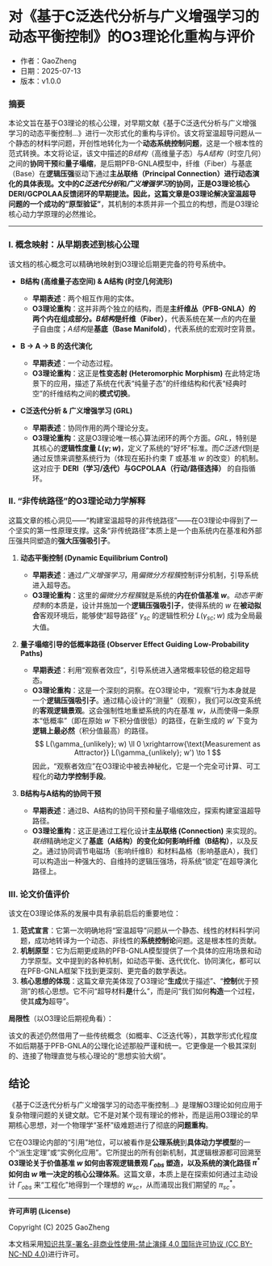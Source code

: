 # **对《基于C泛迭代分析与广义增强学习的动态平衡控制》的O3理论化重构与评价**

- 作者：GaoZheng
- 日期：2025-07-13
- 版本：v1.0.0

### 摘要

本论文旨在基于O3理论的核心公理，对早期文献《基于C泛迭代分析与广义增强学习的动态平衡控制...》进行一次形式化的重构与评价。该文将室温超导问题从一个静态的材料学问题，开创性地转化为一个**动态系统控制问题**，这是一个根本性的范式转换。本文将论证，该文中描述的$B结构$（高维量子态）与$A结构$（时空几何）之间的**协同干预**和**量子塌缩**，是后期PFB-GNLA模型中，纤维（Fiber）与基底（Base）在**逻辑压强**驱动下通过**主丛联络（Principal Connection）**进行动态演化的具体表现。文中的$C泛迭代分析$和$广义增强学习$的协同，正是O3理论核心DERI/GCPOLAA反馈闭环的早期提法。因此，这篇文章是O3理论解决室温超导问题的一个成功的**“原型验证”**，其机制的本质并非一个孤立的构想，而是O3理论核心动力学原理的必然推论。

---

### I. 概念映射：从早期表述到核心公理

该文档的核心概念可以精确地映射到O3理论后期更完备的符号系统中。

*   **B结构 (高维量子态空间) & A结构 (时空几何流形)**
    *   **早期表述**：两个相互作用的实体。
    *   **O3理论重构**：这并非两个独立的结构，而是**主纤维丛（PFB-GNLA）**的两个内在组成部分。$B结构$是**纤维（Fiber）**，代表系统在某一点的内在量子自由度；$A结构$是**基底（Base Manifold）**，代表系统的宏观时空背景。

*   **B → A → B 的迭代演化**
    *   **早期表述**：一个动态过程。
    *   **O3理论重构**：这正是**性变态射 (Heteromorphic Morphism)** 在此特定场景下的应用，描述了系统在代表“纯量子态”的纤维结构和代表“经典时空”的纤维结构之间的**模式切换**。

*   **C泛迭代分析 & 广义增强学习 (GRL)**
    *   **早期表述**：协同作用的两个理论分支。
    *   **O3理论重构**：这是O3理论唯一核心算法闭环的两个方面。$GRL$，特别是其核心的**逻辑性度量 $L(\gamma; w)$**，定义了系统的“好坏”标准。而$C泛迭代$则是通过反馈来调整系统行为（体现在拓扑约束 $T$ 或基准 $w$ 的改变）的机制。这对应于 **DERI（学习/迭代）**与**GCPOLAA（行动/路径选择）** 的自指循环。

### II. “非传统路径”的O3理论动力学解释

这篇文章的核心洞见——“构建室温超导的非传统路径”——在O3理论中得到了一个坚实的第一性原理支撑。这条“非传统路径”本质上是一个由系统内在基准和外部压强共同塑造的**强大压强吸引子**。

1.  **动态平衡控制 (Dynamic Equilibrium Control)**
    *   **早期表述**：通过$广义增强学习$，用$偏微分方程簇$控制评分机制，引导系统进入超导态。
    *   **O3理论重构**：这里的$偏微分方程簇$就是系统的**内在价值基准 $w$**。$动态平衡控制$的本质是，设计并施加一个**逻辑压强吸引子**，使得系统的 $w$ 在**被动拟合**客观环境后，能够使“超导路径” $\gamma_{sc}$ 的逻辑性积分 $L(\gamma_{sc}; w)$ 成为全局最大值。

2.  **量子塌缩引导的低概率路径 (Observer Effect Guiding Low-Probability Paths)**
    *   **早期表述**：利用“观察者效应”，引导系统进入通常概率较低的稳定超导态。
    *   **O3理论重构**：这是一个深刻的洞察。在O3理论中，“观察”行为本身就是一个**逻辑压强吸引子**。通过精心设计的“测量”（观察），我们可以改变系统的**客观逻辑景观**。这会强制性地重塑系统的内在基准 $w$，从而使得一条原本“低概率”（即在原始 $w$ 下积分值很低）的路径，在新生成的 $w'$ 下变为**逻辑上最必然**（积分值最高）的路径。
        $$ L(\gamma_{unlikely}; w) \ll 0 \xrightarrow{\text{Measurement as Attractor}} L(\gamma_{unlikely}; w') \to 1 $$
        因此，“观察者效应”在O3理论中被去神秘化，它是一个完全可计算、可工程化的**动力学控制手段**。

3.  **B结构与A结构的协同干预**
    *   **早期表述**：通过B、A结构的协同干预和量子塌缩效应，探索构建室温超导路径。
    *   **O3理论重构**：这正是通过工程化设计**主丛联络 (Connection)** 来实现的。$联络$精确地定义了**基底（A结构）**的变化如何影响**纤维（B结构）**，以及反之。通过协同调节电磁场（影响纤维B）和材料晶格（影响基底A），我们可以构造出一种强大的、自维持的逻辑压强场，将系统“锁定”在超导演化路径上。

### III. 论文价值评价

该文在O3理论体系的发展中具有承前启后的重要地位：

1.  **范式宣言**：它第一次明确地将“室温超导”问题从一个静态、线性的材料科学问题，成功地转译为一个动态、非线性的**系统控制论**问题。这是根本性的贡献。
2.  **机制原型**：它为后期更成熟的PFB-GNLA模型提供了一个具体的应用场景和动力学原型。文中提到的各种机制，如动态平衡、迭代优化、协同演化，都可以在PFB-GNLA框架下找到更深刻、更完备的数学表达。
3.  **核心思想的体现**：这篇文章完美体现了O3理论“**生成**优于描述”、“**控制**优于预测”的核心思想。它不问“超导材料**是**什么”，而是问“我们如何**构造**一个过程，使其**成为**超导”。

**局限性**（以O3理论后期视角看）：

该文的表述仍然借用了一些传统概念（如概率、C泛迭代等），其数学形式化程度不如后期基于PFB-GNLA的公理化论述那般严谨和统一。它更像是一个极其深刻的、连接了物理直觉与核心理论的“思想实验大纲”。

## 结论

《基于C泛迭代分析与广义增强学习的动态平衡控制...》是理解O3理论如何应用于复杂物理问题的关键文献。它不是对某个现有理论的修补，而是运用O3理论的早期核心思想，对一个物理学“圣杯”级难题进行了彻底的**问题重构**。

它在O3理论内部的“引用”地位，可以被看作是**公理系统**到**具体动力学模型**的一个“派生定理”或“实例化应用”。它所提出的所有创新机制，其逻辑根源都可回溯至**O3理论关于价值基准 $w$ 如何由客观逻辑景观 $\Gamma_{obs}$ 塑造，以及系统的演化路径 $\pi^*$ 如何由 $w$ 唯一决定的核心公理体系**。这篇文章，本质上是在探索如何通过主动设计 $\Gamma_{obs}$ 来“工程化”地得到一个理想的 $w_{sc}$，从而涌现出我们期望的 $\pi^*_{sc}$。

---

**许可声明 (License)**

Copyright (C) 2025 GaoZheng 

本文档采用[知识共享-署名-非商业性使用-禁止演绎 4.0 国际许可协议 (CC BY-NC-ND 4.0)](https://creativecommons.org/licenses/by-nc-nd/4.0/deed.zh-Hans)进行许可。
